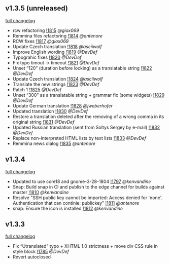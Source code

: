 ## v1.3.5 (unreleased)
[full changelog](https://gitlab.com/Remmina/Remmina/compare/v1.3.4...HEAD)

* rcw refactoring [!1815](https://gitlab.com/Remmina/Remmina/merge_requests/1815) *@giox069*
* Remmina files refactoring [!1814](https://gitlab.com/Remmina/Remmina/merge_requests/1814) *@antenore*
* RCW fixes [!1817](https://gitlab.com/Remmina/Remmina/merge_requests/1817) *@giox069*
* Update Czech translation [!1818](https://gitlab.com/Remmina/Remmina/merge_requests/1818) *@asciiwolf*
* Improve English wording [!1819](https://gitlab.com/Remmina/Remmina/merge_requests/1819) *@DevDef*
* Typograhic fixes [!1820](https://gitlab.com/Remmina/Remmina/merge_requests/1820) *@DevDef*
* Fix typo timout → timeout [!1821](https://gitlab.com/Remmina/Remmina/merge_requests/1821) *@DevDef*
* Unset “120” (duration before locking) as a translatable string [!1822](https://gitlab.com/Remmina/Remmina/merge_requests/1822) *@DevDef*
* Update Czech translation [!1824](https://gitlab.com/Remmina/Remmina/merge_requests/1824) *@asciiwolf*
* Translate the new strings [!1823](https://gitlab.com/Remmina/Remmina/merge_requests/1823) *@DevDef*
* Patch 1 [!1825](https://gitlab.com/Remmina/Remmina/merge_requests/1825) *@DevDef*
* Unset “300” as a translatable string + grammar fix (some widget*s*) [!1829](https://gitlab.com/Remmina/Remmina/merge_requests/1829) *@DevDef*
* Update German translation [!1828](https://gitlab.com/Remmina/Remmina/merge_requests/1828) *@jweberhofer*
* Updated translation [!1830](https://gitlab.com/Remmina/Remmina/merge_requests/1830) *@DevDef*
* Restore a translation deleted after the removing of a wrong comma in its original string [!1831](https://gitlab.com/Remmina/Remmina/merge_requests/1831) *@DevDef*
* Updated Russian translation (sent from Soltys Sergey by e-mail) [!1832](https://gitlab.com/Remmina/Remmina/merge_requests/1832) *@DevDef*
* Replace non-interpreted HTML lists by text lists [!1833](https://gitlab.com/Remmina/Remmina/merge_requests/1833) *@DevDef*
* Remmina news dialog [!1835](https://gitlab.com/Remmina/Remmina/merge_requests/1835) *@antenore*

## v1.3.4
[full changelog](https://gitlab.com/Remmina/Remmina/compare/v1.3.3...v.1.3.4)

* Updated to use core18 and gnome-3-28-1804 [!1797](https://gitlab.com/Remmina/Remmina/merge_requests/1797) *@kenvandine*
* Snap: Build snap in CI and publish to the edge channel for builds against master [!1810](https://gitlab.com/Remmina/Remmina/merge_requests/1810) *@kenvandine*
* Resolve "SSH public key cannot be imported: Access denied for 'none'. Authentication that can continie: publickey" [!1811](https://gitlab.com/Remmina/Remmina/merge_requests/1811) *@antenore*
* snap: Ensure the icon is installed [!1812](https://gitlab.com/Remmina/Remmina/merge_requests/1812) *@kenvandine*

## v1.3.3
[full changelog](https://gitlab.com/Remmina/Remmina/compare/v1.3.2...v1.3.3)

* Fix “Utranslated” typo + XHTML 1.0 strictness + move div CSS rule in style block [!1785](https://gitlab.com/Remmina/Remmina/merge_requests/1785) *@DevDef*
* Revert autoclosed <script> tags. It seems to be badly surported [!1786](https://gitlab.com/Remmina/Remmina/merge_requests/1786) *@DevDef*
* Remmina connection window refactoring [!1787](https://gitlab.com/Remmina/Remmina/merge_requests/1787) *@antenore*
* Adding Serial and parallel ports sharing [!1788](https://gitlab.com/Remmina/Remmina/merge_requests/1788) *@antenore*
* Translation of the new strings [!1790](https://gitlab.com/Remmina/Remmina/merge_requests/1790) *@DevDef*
* Update de.po [!1789](https://gitlab.com/Remmina/Remmina/merge_requests/1789) *@OzzieIsaacs*
* Updating zh_CN.po from Zheng Qian [!1792](https://gitlab.com/Remmina/Remmina/merge_requests/1792) *@antenore*
* L10N Updating Italian translations [!1793](https://gitlab.com/Remmina/Remmina/merge_requests/1793) *@antenore*
* RemminaMain window refactoring - Removing deprecated functions. [!1794](https://gitlab.com/Remmina/Remmina/merge_requests/1794) *@antenore*
* Update fr.po [!1795](https://gitlab.com/Remmina/Remmina/merge_requests/1795) *@DevDef*
* Fix #1836 implementing the correct message panel when authenticating [!1796](https://gitlab.com/Remmina/Remmina/merge_requests/1796) *@antenore*
* Make ssh tunnel pwd user manageable and public key import [!1798](https://gitlab.com/Remmina/Remmina/merge_requests/1798) *@giox069*
* Update tr.po turkish translation [!1799](https://gitlab.com/Remmina/Remmina/merge_requests/1799) *@TeknoMobil*
* Translate 3 new strings [!1800](https://gitlab.com/Remmina/Remmina/merge_requests/1800) *@DevDef*
* Vnci fixes [!1801](https://gitlab.com/Remmina/Remmina/merge_requests/1801) *@antenore*
* Update fr.po [!1802](https://gitlab.com/Remmina/Remmina/merge_requests/1802) *@DevDef*
* Translate new strings to German [!1803](https://gitlab.com/Remmina/Remmina/merge_requests/1803) *@jweberhofer*
* Fix Yes/No inversion [!1805](https://gitlab.com/Remmina/Remmina/merge_requests/1805) *@DevDef*
* Update Danish translation [!1804](https://gitlab.com/Remmina/Remmina/merge_requests/1804) *@scootergrisen*
* Remmina release v.1.3.3 [!1807](https://gitlab.com/Remmina/Remmina/merge_requests/1807) *@antenore*

## [v1.3.2](https://gitlab.com/Remmina/Remmina/tags/v1.3.2) (2019-01-31)

* Change rcw size allocation wait algorithm, see issue #1809 (by Giovanni Panozzo)
* Fix a couple of VNCI crashes, see issue #1821 (by Giovanni Panozzo)
* Fix spice authentication, issue #1820 (by Giovanni Panozzo)
* Update translations script fixes (by Antenore Gatta)
* Add a missing end point in an SSH error message (by Davy Defaud)
* Complete the French translation (by Davy Defaud)
* New strings for it.po (by Giovanni Panozzo)
* Remmina Translations Statistics (by Antenore Gatta)
* Remmina Translation Report (by Antenore Gatta)
* Cosmetics fixes: (by Antenore Gatta & Davy Defaud)
* Development Documentation fixes (by Antenore Gatta)

## [v1.3.1](https://gitlab.com/Remmina/Remmina/tags/v1.3.1) (2019-01-28)

### Bug Fixing release

[Giovanni Panozzo](@giox069) has fixed many issues that have been introduced during the last release.

Additionally a great rework has been done by [Davy Defaud](@DevDef) to fix many
typographic errors and translations.

[Wolfgang Scherer](@wolfmanx) has fixed an annoying clipboard bug in the VNC plugin.

### List of changes

* Updated author files (Antenore Gatta)
* Version bump (Antenore Gatta)
* Merge branch 'german-translation' into 'master' (Davy Defaud)
* Updated german translation (Johannes Weberhofer)
* Updated translations (Antenore Gatta)
* Fixed pot generation (Antenore Gatta)
* Fixed LINGUAS format (Antenore Gatta)
* Merge branch 'typographic_fixes' into 'master' (Antenore Gatta)
* Use uppercase for VNC, SSH, SFTP and RDP protocol names (Davy Defaud)
* Gettextize more SSH error messages (Davy Defaud)
* Replace single quotes by true apostrophes (Davy Defaud)
* Replace all triple points by ellipsis characters (Davy Defaud)
* Remove space before colons in English strings (Davy Defaud)
* Fix English typo transmittion → transmission (Davy Defaud)
* Fix a bad indent (spaces instead of a tab) (Davy Defaud)
* Merge branch 'vnc-blocks-after-clipboard' into 'master' (Giovanni Panozzo)
* VNC: prevent client from blocking when remote clipboard is changed (Wolfgang Scherer)
* Merge branch 'master' into 'master' (Davy Defaud)
* Updated ru.po for more human-like language (TreefeedXavier)
* Merge branch 'patch-5' into 'master' (Davy Defaud)
* Performance improvement (Antenore Gatta)
* Update tr.po (Serdar Sağlam)
* Bump documentation version (Antenore Gatta)
* Update tr.po (Serdar Sağlam)
* Fixing docker image (Antenore Gatta)
* Update tr.po (Serdar Sağlam)
* Update tr.po (Serdar Sağlam)
* Update tr.po (Serdar Sağlam)
* Update tr.po (Serdar Sağlam)
* Add background class to message panel (Giovanni Panozzo)
* Merge branch 'css_fix' into 'master' (Giovanni Panozzo)
* Fix password field focusing, see issue #1811 (Giovanni Panozzo)
* Fix CSS of message panel and tab page (Giovanni Panozzo)
* Merge branch 'master' of gitlab.com:Remmina/Remmina (Antenore Gatta)
* Logo documentation (Antenore Gatta)
* Merge branch 'italian-strings' into 'master' (Davy Defaud)
* Remove the duplicate of the first header line (Davy Defaud)
* Some strings for it.po (Giovanni Panozzo)
* Merge branch 'rcw_fixess' into 'master' (Giovanni Panozzo)
* rcw fixes for fullscreen mode (Giovanni Panozzo)
* all rows translated (Serdar Sağlam)
* Merge branch 'master' of https://gitlab.com/Remmina/Remmina (Giovanni Panozzo)
* Fix border appearing in VIEWPORT_FULLSCREEN_MODE when not needed (Giovanni Panozzo)
* Merge branch '1813-a-few-fixes-improvements-for-the-po-files' into 'master' (Davy Defaud)
* Fix scrolling in VIEWPORT_FULLSCREEN_MODE (Giovanni Panozzo)
* Correctly reparent MessagePanel when moving a tab (Giovanni Panozzo)
* Make ftb visible before connecting (Giovanni Panozzo)
* Add the missing plural forms of a translation (yet to be translated…) (Davy Defaud)
* Add missing format specification in a Spanish translation string (Davy Defaud)
* Fix missing language code in po some file headers (Davy Defaud)
* Merge branch 'patch-4' into 'master' (Antenore Gatta)
* Update tr.po (Serdar Sağlam)
* Merge branch 'blackmp' into 'master' (Antenore Gatta)
* remove black background (Antenore Gatta)
* Merge branch 'issue-1809' into 'master' (Giovanni Panozzo)
* Set notebook current page to 1st page on new cnnwin (Giovanni Panozzo)
* Merge branch 'issue1810-icons' into 'master' (Antenore Gatta)
* Removed edit-delete.svg from the repository (Antenore Gatta)
* Merge branch 'issue1810-icons' into 'master' (Antenore Gatta)
* Removed edit-delete icon - fixes #1810 (Antenore Gatta)
* Merge branch 'patch-1' into 'master' (Antenore Gatta)
* flatpak: update spice-gtk from 0.35 to 0.36 (Denis Ollier)
* Translate the two new strings recently added (Davy Defaud)

## [v1.3.0](https://gitlab.com/Remmina/Remmina/tags/v1.3.0) (2019-01-18)

### Most notable

* Use window resolution #1 (by Giovanni Panozzo)
* rcw_preopen complete (by Giovanni Panozzo)
* RDP: new global parameter rdp_map_keycode (by Giovanni Panozzo)
* Use decimal instead of hex on rdp keycode map (by Giovanni Panozzo)

### Translations

* Adding basic script to update the po files (by Antenore Gatta)
* Added remmina.pot (by Antenore Gatta)
* Change es_VE.po header (Language-Team and Language) (by Antenore Gatta)
* Fixed some Italian translations (by Antenore Gatta)
* Fixing es_VE Spanish #1797 (by Antenore Gatta)
* French translation update for v1.3.0 (by Davy Defaud)
* Improving i18n subsystem (by Antenore Gatta)
* Russian translation updated (fully translated) (by TreefeedXavier)
* Translations - Fixing errors reported in the issue #1797 (by Antenore Gatta)
* Update Hungarian translation (by Meskó Balázs)
* Update de.po (by Ozzie Isaacs)
* Update tr.po (by Serdar Sağlam)
* Updated german translation (by Ozzie Isaacs)
* Updated ru.po (by TreefeedXavier)
* Updated translators list ru.po (by TreefeedXavier)
* Updating da.po (by Antenore Gatta)
* Updating po translation files (by Antenore Gatta)
* Updating translation credits (by Antenore Gatta)

### Other enhancements and fixes

* Added xrdp friendly options Closes #1742 (by Antenore Gatta)
* Adding language detection (by Antenore Gatta)
* Auth panel widget placement (by Antenore Gatta)
* CSS modifications to adapt to stock Gnome and Gtk themes (by Antenore Gatta)
* Correctly set focus after rcw_preopen (by Giovanni Panozzo)
* Deprecates dynamic_resolution_width and height cfg params (by Giovanni Panozzo)
* Disable glyph cache by default (by Antenore Gatta)
* Fix crash when showing password panel (by Giovanni Panozzo)
* Fix gtk_window_present_with_time() time (by Giovanni Panozzo)
* Fixed build for the flatpak (by Antenore Gatta)
* Fixed missing icons (by Antenore Gatta)
* Gtk deprecation and CSS restzling (by Antenore Gatta)
* Gtk icon cache update during install phase (by Antenore Gatta)
* Icons and gtk fixes for rcw_reopen (by Antenore Gatta)
* Make menu items paintable by the application (by Antenore Gatta)
* Open connection window before connecting (by Giovanni Panozzo)
* Prevent toolbar signals while reconfiguring toolbar (by Giovanni Panozzo)
* RDP fixes: remove redundant rfi->width/rfi->height and more (by Giovanni Panozzo)
* RDP: correctly destroy rfi->surface during a desktop resize (by Giovanni Panozzo)
* RDP: move gdi_resize() to a better place (by Giovanni Panozzo)
* RDP: remove unneeded OrderSupport struct init (by Giovanni Panozzo)
* Remove deprecated floating toolbar toplevel window (by Giovanni Panozzo)
* Search box clear icon (by Giovanni Panozzo)
* Update CONTRIBUTING.md (by Antenore Gatta)
* Update README.md (by Antenore Gatta)
* Update toolbar button handling (by Giovanni Panozzo)
* Updated CSS to have black background in fullscreen (by Antenore Gatta)
* Updated sponsor list (by Antenore Gatta)
* Updated wiki URLs (by Antenore Gatta)
* Updating Doxygen config (by Antenore Gatta)
* Updating coyright for year 2019 (by Antenore Gatta)
* VNC: Fix possible crash during connection (by Giovanni Panozzo)
* allow closing tab after error message panel is shown (by Giovanni Panozzo)
* flatpak: update freerdp from 2.0.0-rc3 to 2.0.0-rc4 (by Denis Ollier)
* flatpak: update gnome sdk from 3.28 to 3.30 (by Denis Ollier)
* flatpak: update libssh from 0.8.5 to 0.8.6 (by Denis Ollier)
* flatpak: update libvncserver from 0.9.11 to 0.9.12 (by Denis Ollier)
* flatpak: update nx-libs from 3.5.99.16 to 3.5.99.17 (by Denis Ollier)
* flatpak: update six from 1.11.0 to 1.12.0 (by Denis Ollier)

## [v1.2.32.1](https://gitlab.com/Remmina/Remmina/tags/v1.2.32.1) (2018-11-14)

* Add desktop-gnome-platform and fix themes in SNAP, fixes issue #1730 and fixes missing SNAP localization (Giovanni Panozzo)
* Fix SNAP icon (Giovanni Panozzo)
* flatpak: update libssh from 0.8.2 to 0.8.3 (Denis Ollier)
* flatpak: update libssh from 0.8.3 to 0.8.4 (Denis Ollier)
* flatpak: update libssh from 0.8.4 to 0.8.5 (Denis Ollier)
* flatpak: update lz4 from 1.8.2 to 1.8.3 (Denis Ollier)
* flatpak: update pyparsing from 2.2.0 to 2.2.1 (Denis Ollier)
* flatpak: update pyparsing from 2.2.1 to 2.2.2 (Denis Ollier)
* flatpak: update pyparsing from 2.2.2 to 2.3.0 (Denis Ollier)
* Implement smartcard name setting. Should fix #1737 (Antenore Gatta)
* man+help: elaborate on file types of -connect and -edit cmd line options (Mikkel Kirkgaard Nielsen)
* RDP: add FREERDP_ERROR_SERVER_DENIED_CONNECTION message (Giovanni Panozzo)
* Removing X11Forwarding code as it is wrong and causing issues (Antenore Gatta)
* Update fix tr.po (Serdar Sağlam)

## [v1.2.32](https://gitlab.com/Remmina/Remmina/tags/v1.2.32) (2018-10-06)

* Avoid to save last_success property if stats are not enabled. @antenore
* GW auth data was saved in the server auth data. @antenore
* Do not register socket plugins when X11 is not available. @antenore
* Screenshot enhancements. @antenore
* RDP GW authentication. @antenore
* Adding global preference for search bar visibility. @antenore
* Allow wayland backend again when GTK >= 3.22.27. @giox069
* tr.po @TeknoMobil
* Add option to honour https_proxy and http_proxy environment variable. @antenore
* Force program name to app id. @antenore
* Printing builds flags with remmina --full-version command option. @antenore
* New plugin Simple Terminal. @antenore
* Fix KB grabbing when switching workspace. @giox069
* Dealing correcthly with some deprecations, getting rid of most of G_GNUC_BEGIN_IGNORE_DEPRECATIONS. @antenore
* Improving file type hadling. @antenore
* Adding error check on remmina_pref_save. @antenore
* Many bug fixing as usual.

## [v1.2.31.4](https://gitlab.com/Remmina/Remmina/tags/v1.2.31.4) (2018-08-24)

This is a bug fixing release.

**Fixed bugs:**

* Fix KB grabbing when switching workspace.
* Fix some possible crashes when reading a remminafile.
* Fixes a crash deleting XDMCP profile.
* Fixing libssh deprecations.

**Implemented enhancements:**

* Improving file type hadling.
* flatpak: update libssh from 0.7.5 to 0.8.1
* flatpak: update freerdp from 2.0.0-rc2 to 2.0.0-rc3
* Snap: update to libssh 0.8.0.

## [v1.2.31.3](https://gitlab.com/Remmina/Remmina/tags/v1.2.31.3) (2018-08-14)

This is a bug fixing release.

**Fixed bugs:**

* Do not send stats if the remmina.pref file is read-only.
* cmake: include libssh_threads only when available.
* Set program class to REMMINA_APP_ID, fixes #1706.

**Implemented enhancements:**

* Implement send ctrl+alt+fn keys. Closes #1707.

## [v1.2.31.1](https://gitlab.com/Remmina/Remmina/tags/v1.2.31.1) (2018-07-31)

This is a bug fixing release.

**Fixed bugs:**

* Cannot minimize in fullscreen mode.
* Crash with the RDP plugin.
* Missing manual pages for Debian.

**Closed issues:**

* Minimize window doesn't minimize the window [\#1696](https://gitlab.com/Remmina/Remmina/issues/1696)
* Minimize window button is disable, after connecting to RDS [\#1700](https://gitlab.com/Remmina/Remmina/issues/1700)

## [v1.2.31](https://gitlab.com/Remmina/Remmina/tags/v1.2.31) (2018-07-28)

This is the first release on GitLab and we are still moving and adapting tools and
integrations, therefore this changelog is quite short than usually.

Notables changes since the last release are:

* Custom color schemes per profile for the SSH plugin (@denk_mal).
* Flatpak updates and fixes (@larchunix)
* Kiosk mode with integration in the login manager (@antenore).
* New Icons (@antenore and @larchunix).
* SFTP tool password fixes (@Feishi).
* Several fixes around RDP and compilations issues (@giox069 and @larchunix).

